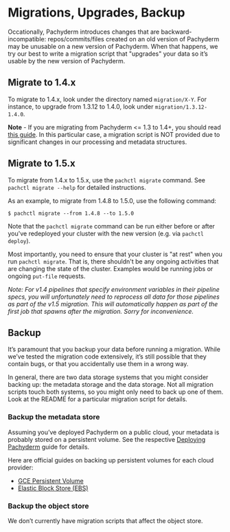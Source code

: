 # Migrations, Upgrades, Backup

Occationally, Pachyderm introduces changes that are backward-incompatible: repos/commits/files created on an old version of Pachyderm may be unusable on a new version of Pachyderm. When that happens, we try our best to write a migration script that "upgrades" your data so it’s usable by the new version of Pachyderm.

## Migrate to 1.4.x

To migrate to 1.4.x, look under the directory named `migration/X-Y`. For instance, to upgrade from 1.3.12 to 1.4.0, look under `migration/1.3.12-1.4.0`.

**Note** - If you are migrating from Pachyderm <= 1.3 to 1.4+, you should read [this guide](https://github.com/pachyderm/pachyderm/tree/master/migration/1.3.x-1.4.x). In this particular case, a migration script is NOT provided due to significant changes in our processing and metadata structures. 

## Migrate to 1.5.x

To migrate from 1.4.x to 1.5.x, use the `pachctl migrate` command.  See `pachctl migrate --help` for detailed instructions.

As an example, to migrate from 1.4.8 to 1.5.0, use the following command:

```
$ pachctl migrate --from 1.4.8 --to 1.5.0
```

Note that the `pachctl migrate` command can be run either before or after you've redeployed your cluster with the new version (e.g. via `pachctl deploy`).

Most importantly, you need to ensure that your cluster is "at rest" when you run `pachctl migrate`.  That is, there shouldn't be any ongoing activities that are changing the state of the cluster.  Examples would be running jobs or ongoing `put-file` requests.

*Note: For v1.4 pipelines that specify environment variables in their pipeline specs, you will unfortunately need to reprocess all data for those pipelines as part of the v1.5 migration. This will automatically happen as part of the first job that spawns after the migration. Sorry for inconvenience.* 

## Backup

It’s paramount that you backup your data before running a migration.  While we’ve tested the migration code extensively, it’s still possible that they contain bugs, or that you accidentally use them in a wrong way.

In general, there are two data storage systems that you might consider backing up: the metadata storage and the data storage. Not all migration scripts touch both systems, so you might only need to back up one of them. Look at the README for a particular migration script for details.

### Backup the metadata store

Assuming you’ve deployed Pachyderm on a public cloud, your metadata is probably stored on a persistent volume. See the respective [Deploying Pachyderm](http://pachyderm.readthedocs.io/en/stable/deployment/deploy_intro.html) guide for details.

Here are official guides on backing up persistent volumes for each cloud provider:

- [GCE Persistent Volume](https://cloud.google.com/compute/docs/disks/create-snapshots)
- [Elastic Block Store (EBS)](http://docs.aws.amazon.com/AWSEC2/latest/UserGuide/ebs-creating-snapshot.html)

### Backup the object store 

We don’t currently have migration scripts that affect the object store.

